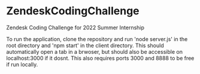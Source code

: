 # ZendeskCodingChallenge

Zendesk Coding Challenge for 2022 Summer Internship

To run the application, clone the repository and run 'node server.js' in the root directory and 'npm start' in the client directory. This should automatically open a tab in a brwoser, but should also be accessible on localhost:3000 if it dosnt. This also requires ports 3000 and 8888 to be free if run locally.
